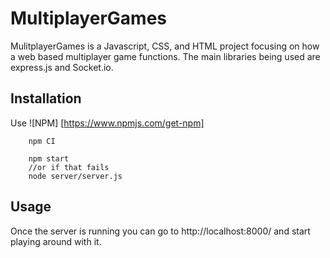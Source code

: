 # MultiplayerGames
MulitplayerGames is a Javascript, CSS, and HTML project focusing on how a web based multiplayer game functions. The main libraries being used are express.js and Socket.io.

## Installation
Use ![NPM] [https://www.npmjs.com/get-npm]

```
    npm CI
  
    npm start
    //or if that fails
    node server/server.js
```

## Usage
Once the server is running you can go to http://localhost:8000/ 
and start playing around with it.